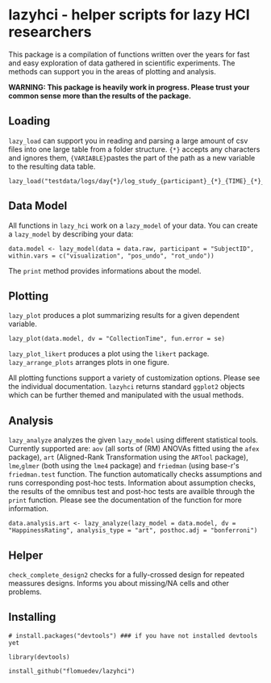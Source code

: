 
  

# lazyhci - helper scripts for lazy HCI researchers

This package is a compilation of functions written over the years for fast and easy exploration of data gathered in scientific experiments. The methods can support you in the areas of plotting and analysis.

  

**WARNING: This package is heavily work in progress. Please trust your common sense more than the results of the package.**

  

## Loading

  

`lazy_load` can support you in reading and parsing a large amount of csv files into one large table from a folder structure.  `{*}` accepts any characters and ignores them, `{VARIABLE}`pastes the part of the path as a new variable to the resulting data table.

	lazy_load("testdata/logs/day{*}/log_study_{participant}_{*}_{TIME}_{*}_{CONDITION}.csv")  

## Data Model
All functions in `lazy_hci` work on a `lazy_model` of your data. You can create a `lazy_model` by describing your data:

	data.model <- lazy_model(data = data.raw, participant = "SubjectID", within.vars = c("visualization", "pos_undo", "rot_undo"))
The `print` method provides informations about the model.

## Plotting

`lazy_plot` produces a plot summarizing results for a given dependent variable.
	
	lazy_plot(data.model, dv = "CollectionTime", fun.error = se) 

`lazy_plot_likert` produces a plot using the `likert` package.
`lazy_arrange_plots` arranges plots in one figure.
  
All plotting functions support a variety of customization options. Please see the individual documentation. `lazyhci` returns standard `ggplot2` objects which can be further themed and manipulated with the usual methods.
## Analysis

  `lazy_analyze` analyzes the given `lazy_model` using different statistical tools. Currently supported are: `aov` (all sorts of (RM) ANOVAs fitted using the `afex` package), `art` (Aligned-Rank Transformation using the `ARTool` package), `lme`,`glmer` (both using the `lme4` package) and `friedman` (using base-r's `friedman.test` function.
The function automatically checks assumptions and runs corresponding post-hoc tests. Information about assumption checks, the results of the omnibus test and post-hoc tests are availble through the `print` function. Please see the documentation of the function for more information.

	data.analysis.art <- lazy_analyze(lazy_model = data.model, dv = "HappinessRating", analysis_type = "art", posthoc.adj = "bonferroni")


## Helper

`check_complete_design2` checks for a fully-crossed design for repeated meassures designs. Informs you about missing/NA cells and other problems.

## Installing

```
# install.packages("devtools") ### if you have not installed devtools yet

library(devtools)

install_github("flomuedev/lazyhci")

```
